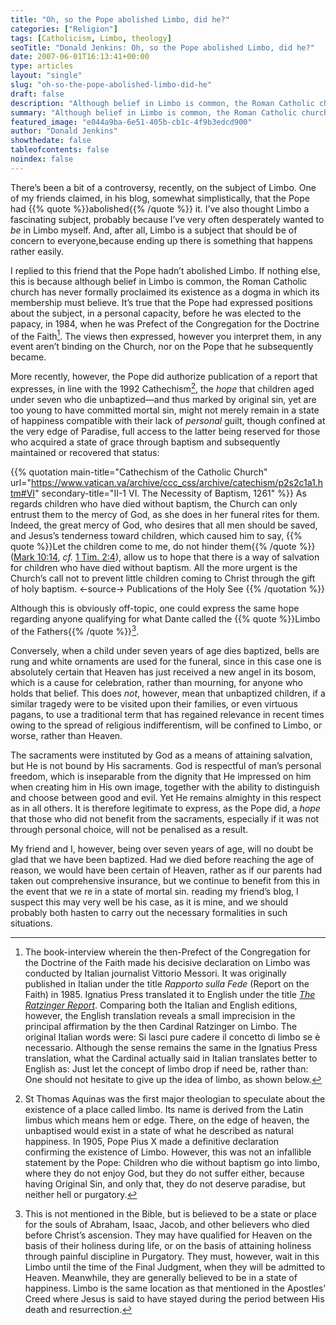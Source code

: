 ```yaml
---
title: "Oh, so the Pope abolished Limbo, did he?"
categories: ["Religion"]
tags: [Catholicism, Limbo, theology]
seoTitle: "Donald Jenkins: Oh, so the Pope abolished Limbo, did he?"
date: 2007-06-01T16:13:41+00:00
type: articles
layout: "single"
slug: "oh-so-the-pope-abolished-limbo-did-he"
draft: false
description: "Although belief in Limbo is common, the Roman Catholic church has never formally proclaimed its existence as a dogma in which its membership must believe"
summary: "Although belief in Limbo is common, the Roman Catholic church has never formally proclaimed its existence as a dogma in which its membership must believe. It’s true that the Pope had expressed positions about the subject, in a personal capacity, before he was elected to the papacy, in 1984. In 1905, Pope Pius X made a definitive declaration confirming the existence of Limbo. However, this was not an infallible statement by the Pope. In this article I try to stress that the subject remains a touchy one, and ought to be discussed prudently."
featured_image: "e044a9ba-6e51-405b-cb1c-4f9b3edcd900"
author: "Donald Jenkins"
showthedate: false
tableofcontents: false
noindex: false
---
```


There’s been a bit of a controversy, recently, on the subject of Limbo. One of my friends claimed, in his blog, somewhat simplistically, that the Pope had {{% quote %}}abolished{{% /quote %}} it. I’ve also thought Limbo a fascinating subject, probably because I’ve very often desperately wanted to _be_ in Limbo myself. And, after all, Limbo is a subject that should be of concern to everyone,because ending up there is something that happens rather easily.

I replied to this friend that the Pope hadn’t abolished Limbo. If nothing else, this is because although belief in Limbo is common, the Roman Catholic church has never formally proclaimed its existence as a dogma in which its membership must believe. It’s true that the Pope had expressed positions about the subject, in a personal capacity, before he was elected to the papacy, in 1984, when he was Prefect of the Congregation for the Doctrine of the Faith[^1]. The views then expressed, however you interpret them, in any event aren’t binding on the Church, nor on the Pope that he subsequently became.

More recently, however, the Pope did authorize publication of a report that expresses, in line with the 1992 Cathechism[^2], the _hope_ that children aged under seven who die unbaptized—and thus marked by original sin, yet are too young to have committed mortal sin, might not merely remain in a state of happiness compatible with their lack of _personal_ guilt, though confined at the very edge of Paradise, full access to the latter being reserved for those who acquired a state of grace through baptism and subsequently maintained or recovered that status:

{{% quotation main-title="Cathechism of the Catholic Church" url="https://www.vatican.va/archive/ccc_css/archive/catechism/p2s2c1a1.htm#VI" secondary-title="II-1 VI. The Necessity of Baptism, 1261" %}}
As regards children who have died without baptism, the Church can only entrust them to the mercy of God, as she does in her funeral rites for them. Indeed, the great mercy of God, who desires that all men should be saved, and Jesus’s tenderness toward children, which caused him to say, {{% quote %}}Let the children come to me, do not hinder them{{% /quote %}} ([Mark 10:14](https://www.biblegateway.com/passage/?search=Mark+10%3A14&version=AKJV), _cf._ [1 Tim. 2:4](https://www.biblegateway.com/passage/?search=1+Timothy+2%3A4&version=AKJV)), allow us to hope that there is a way of salvation for children who have died without baptism. All the more urgent is the Church’s call not to prevent little children coming to Christ through the gift of holy baptism.
<-source->
Publications of the Holy See
{{% /quotation %}}

Although this is obviously off-topic, one could express the same hope regarding anyone qualifying for what Dante called the {{% quote %}}Limbo of the Fathers{{% /quote %}}[^3].

Conversely, when a child under seven years of age dies baptized, bells are rung and white ornaments are used for the funeral, since in this case one is absolutely certain that Heaven has just received a new angel in its bosom, which is a cause for celebration, rather than mourning, for anyone who holds that belief. This does _not_, however, mean that unbaptized children, if a similar tragedy were to be visited upon their families, or even virtuous pagans, to use a traditional term that has regained relevance in recent times owing to the spread of religious indifferentism, will be confined to Limbo, or worse, rather than Heaven.

The sacraments were instituted by God as a means of attaining salvation, but He is not bound by His sacraments. God is respectful of man’s personal freedom, which is inseparable from the dignity that He impressed on him when creating him in His own image, together with the ability to distinguish and choose between good and evil. Yet He remains almighty in this respect as in all others. It is therefore legitimate to express, as the Pope did, a _hope_ that those who did not benefit from the sacraments, especially if it was not through personal choice, will not be penalised as a result.

My friend and I, however, being over seven years of age, will no doubt be glad that we have been baptized. Had we died before reaching the age of reason, we would have been certain of Heaven, rather as if our parents had taken out comprehensive insurance, but we continue to benefit from this in the event that we re in a state of mortal sin. reading my friend’s blog, I suspect this may very well be his case, as it is mine, and we should probably both hasten to carry out the necessary formalities in such situations.

[^1]: The book-interview wherein the then-Prefect of the Congregation for the Doctrine of the Faith made his decisive declaration on Limbo was conducted by Italian journalist Vittorio Messori. It was originally published in Italian under the title _Rapporto sulla Fede_ (Report on the Faith) in 1985. Ignatius Press translated it to English under the title _[The Ratzinger Report](http://www.amazon.com/Ratzinger-Report-Exclusive-Interview-Church/dp/0898700809)_. Comparing both the Italian and English editions, however, the English translation reveals a small imprecision in the principal affirmation by the then Cardinal Ratzinger on Limbo. The original Italian words were: Si lasci pure cadere il concetto di limbo se è necessario. Although the sense remains the same in the Ignatius Press translation, what the Cardinal actually said in Italian translates better to English as: Just let the concept of limbo drop if need be, rather than: One should not hesitate to give up the idea of limbo, as shown below.
[^2]: St Thomas Aquinas was the first major theologian to speculate about the existence of a place called limbo. Its name is derived from the Latin limbus which means hem or edge. There, on the edge of heaven, the unbaptised would exist in a state of what he described as natural happiness. In 1905, Pope Pius X made a definitive declaration confirming the existence of Limbo. However, this was not an infallible statement by the Pope: Children who die without baptism go into limbo, where they do not enjoy God, but they do not suffer either, because having Original Sin, and only that, they do not deserve paradise, but neither hell or purgatory.
[^3]: This is not mentioned in the Bible, but is believed to be a state or place for the souls of Abraham, Isaac, Jacob, and other believers who died before Christ’s ascension. They may have qualified for Heaven on the basis of their holiness during life, or on the basis of attaining holiness through painful discipline in Purgatory. They must, however, wait in this Limbo until the time of the Final Judgment, when they will be admitted to Heaven. Meanwhile, they are generally believed to be in a state of happiness. Limbo is the same location as that mentioned in the Apostles’ Creed where Jesus is said to have stayed during the period between His death and resurrection.
